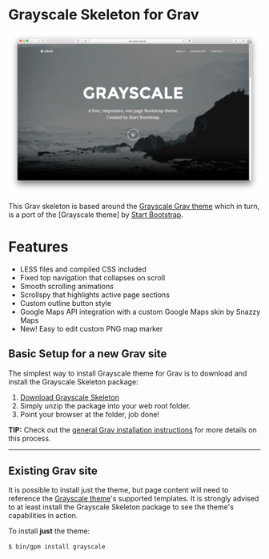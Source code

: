 # Grayscale Skeleton for Grav

![Grayscale](assets/grayscale.png?raw=true) 

This Grav skeleton is based around the [Grayscale Grav theme](https://github.com/vmcosta/grav-theme-grayscale) which in turn, is a port of the [Grayscale theme] by [Start Bootstrap](http://startbootstrap.com/template-overviews/grayscale/).

# Features

* LESS files and compiled CSS included
* Fixed top navigation that collapses on scroll
* Smooth scrolling animations
* Scrollspy that highlights active page sections
* Custom outline button style
* Google Maps API integration with a custom Google Maps skin by Snazzy Maps
* New! Easy to edit custom PNG map marker

## Basic Setup for a new Grav site

The simplest way to install Grayscale theme for Grav is to download and install the Grayscale Skeleton package:

1. [Download Grayscale Skeleton](https://github.com/vmcosta/grav-skeleton-grayscale-site/releases/download/1.0.0/grav-skeleton-grayscale-site-v1.0.0.zip)
2. Simply unzip the package into your web root folder.
3. Point your browser at the folder, job done!

**TIP:** Check out the [general Grav installation instructions](http://learn.getgrav.org/basics/installation) for more details on this process.

---

## Existing Grav site

It is possible to install just the theme, but page content will need to reference the [Grayscale theme](https://github.com/vmcosta/grav-theme-grayscale)'s supported templates.  It is strongly advised to at least install the Grayscale Skeleton package to see the theme's capabilities in action.

To install  **just** the theme:

```
$ bin/gpm install grayscale
```


